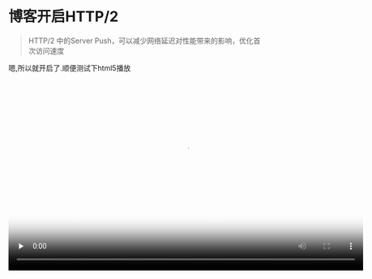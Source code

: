 # 博客开启HTTP/2

> HTTP/2 中的Server Push，可以减少网络延迟对性能带来的影响，优化首次访问速度

嗯,所以就开启了.顺便测试下html5播放
<video id="video" controls="" preload="none" width="700" height="390" poster="https://leobin-ssl.daoapp.io/i.niupic.com/images/2016/08/28/E4JeaO.png">
      <source id="mp4" src="https://leobin-ssl.daoapp.io/devtest.qiniudn.com/%E8%8B%A5%E8%83%BD%E7%BB%BD%E6%94%BE%E5%85%89%E8%8A%92.mp4" type="video/mp4">
</video>
